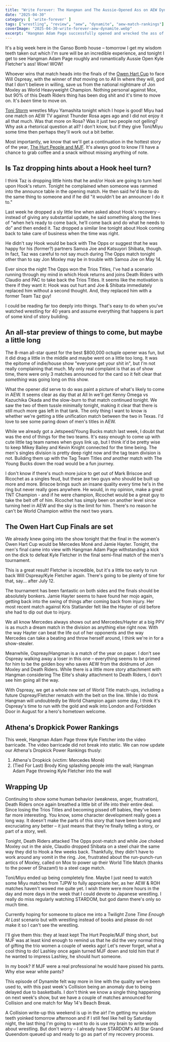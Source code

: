 ```yaml
---
title: "Write Forever: The Hangman and The Aussie-Opened Ass on AEW Dynamite for April 30"
date: "2025-04-30"
category: [ 'write-forever' ]
tags: ["wrestling", "review", "aew", "dynamite", "aew-match-rankings"]
coverImage: "2025-04-30-write-forever-aew-dynamite.webp"
excerpt: "Hangman Adam Page successfully opened and wrecked the ass of Kyle Fletcher on AEW Dynamite, earning him an Owen Hart Cup Finals match against Will Ospreay at Double or Nothing."
---
```


It's a big week here in the Ganso Bomb house – tomorrow I get my wisdom teeth taken out which I'm sure will be an incredible experience, and tonight I get to see Hangman Adam Page roughly and romantically Aussie Open Kyle Fletcher's ass! Wow! WOW!

Whoever wins that match heads into the finals of the [Owen Hart Cup](/posts/2025-04-06-write-forever-aew-dynasty) to face Will Ospreay, with the winner of _that_ moving on to All In where they will, god that I don't believe in willing, save us from the national nightmare of Jon Moxley as World Heavyweight Champion. Nothing personal against Mox, but 90% of this Death Riders thing has been dog shit and it's time to move on. It's _been_ time to move on.

[Toni Storm](/posts/2025-03-09-write-forever-aew-revolution) wrestles Miyu Yamashita tonight which I hope is good! Miyu had one match on AEW TV against Thunder Rosa ages ago and I did not enjoy it all that much. Was that more on Rosa? Was it just two people not gelling? Why ask a rhetorical question at all? I don't know, but if they give Toni/Miyu some time then perhaps they'll work out a bit better.

Most importantly, we know that we'll get a continuation in the hottest story of the year, [The Hurt People and MJF](/posts/2025-04-16-write-forever-aew-dynamite). It's always good to know I'll have a chance to grab coffee and a snack without missing anything of note.

## Is Taz dropping hints about a Hook heel turn?

I think Taz is dropping little hints that he and/or Hook are going to turn heel upon Hook's return. Tonight he complained when someone was rammed into the announce table in the opening match. He then said he'd like to do the same thing to someone and if he did "it wouldn't be an announcer I do it to."

Last week he dropped a sly little line when asked about Hook's recovery – instead of giving any substantial update, he said something along the lines of “when he’s ready to come back, he’ll come back and do what he needs to do” and then ended it. Taz dropped a similar line tonight about Hook coming back to take care of business when the time was right.

He didn't say Hook would be back with The Opps or suggest that he was happy for his (former?) partners Samoa Joe and Katsuyori Shibata, though. In fact, Taz was careful to not say much during The Opps match tonight other than to say Jon Moxley may be in trouble with Samoa Joe on May 14.

Ever since the night The Opps won the Trios Titles, I've had a scenario running through my mind in which Hook returns and joins Death Riders with Claudio and PAC to take back the Trios Titles. It seems like the motivation is there if they want it: Hook was out hurt and Joe & Shibata immediately replaced him without a second thought. And, they replaced him with a former Team Taz guy!

I could be reading far too deeply into things. That's easy to do when you've watched wrestling for 40 years and assume everything that happens is part of some kind of story building.

## An all-star preview of things to come, but maybe a little long

The 8-man all-star quest for the best $800,000 octuple opener was fun, but it did drag a little in the middle and maybe went on a little too long. It was the epitome of indie/house show "everyone get your shit in", but I'm not really complaining that much. My only real complaint is that as of show time, there were only 3 matches announced for the card so it felt clear that _something_ was going long on this show.

What the opener _did_ serve to do was paint a picture of what's likely to come in AEW. It seems clear as day that at All In we'll get Kenny Omega vs Kazuchika Okada and the slow-burn to that match continued tonight. We saw the two of them tussle minimally tonight, making it clear that there is still much more gas left in that tank. The only thing I want to know is whether we're getting a title unification match between the two in Texas. I'd love to see some paring down of men's titles in AEW.

While we already got a Jetspeed/Young Bucks match last week, I doubt that was the end of things for the two teams. It's easy enough to come up with cute little tag team names when guys link up, but I think it'd be pretty wise to keep Mikey Bailey and Kevin Knight connected for the time being. The men's singles division is pretty deep right now and the tag team division is not. Building them up with the Tag Team Titles _and_ another match with The Young Bucks down the road would be a fun journey.

I don't know if there's much more juice to get out of Mark Briscoe and Ricochet as a singles feud, but these are two guys who should be built up more and more. Briscoe brings such an insane quality every time he's in the ring but never really goes anywhere. He would, in my opinion, make a great TNT Champion - and if he were champion, Ricochet would be a great guy to take the belt off of him. Ricochet has simply been on another level since turning heel in AEW and the sky is the limit for him. There's no reason he can't be World Champion within the next two years.

## The Owen Hart Cup Finals are set

We already knew going into the show tonight that the final in the women's Owen Hart Cup would be Mercedes Moné and Jamie Hayter. Tonight, the men's final came into view with Hangman Adam Page withstanding a kick on the dick to defeat Kyle Fletcher in the final semi-final match of the men's tournament.

This is a great result! Fletcher is incredible, but it's a little too early to run back Will Ospreay/Kyle Fletcher again. There's going to be plenty of time for that, say... after July 12.

The tournament has been fantastic on both sides and the finals should be absolutely bonkers. Jamie Hayter seems to have found her mojo again, getting back into the swing of things after coming back from injury. Her most recent match against Kris Statlander felt like the Hayter of old before she had to dip out due to injury.

We all know Mercedes always shows out and Mercedes/Hayter at a big PPV is as much a dream match in the division as anything else right now. With the way Hayter can beat the life out of her opponents and the way Mercedes can take a beating and throw herself around, I think we're in for a show-stealer.

Meanwhile, Ospreay/Hangman is a match of the year on paper. I don't see Ospreay walking away a loser in this one – everything seems to be primed for him to be the golden boy who saves AEW from the doldrums of Jon Moxley and Death Riders. While there is a little more story attachment with Hangman considering The Elite's shaky attachment to Death Riders, I don't see him going all the way.

With Ospreay, we get a whole new set of World Title match-ups, including a future Ospreay/Fletcher rematch with the belt on the line. While I do think Hangman will undoubtedly be World Champion again some day, I think it's Ospreay's time to run with the gold and walk into London and Forbidden Door in August for a hero's hometown welcome.

## Athena's Dropkick Power Rankings

This week, Hangman Adam Page threw Kyle Fletcher into the video barricade. The video barricade did not break into static. We can now update our Athena's Dropkick Power Rankings thusly:

1. Athena's Dropkick (victim: Mercedes Moné)
2. (Tied For Last) Brody King splashing people into the wall; Hangman Adam Page throwing Kyle Fletcher into the wall

## Wrapping Up

Continuing to show some human behavior (weakness, anger, frustration), Death Riders once again breathed a little bit of life into their entire deal. Since losing the Trios Titles and becoming pissed off babies, they've been far more interesting. You know, some character development really goes a long way. It doesn't make the parts of this story that have been boring and excruciating any better – it just means that they're finally telling a story, or part of a story, well.

Tonight, Death Riders attacked The Opps post-match and while Joe choked Moxley out in the aisle, Claudio dropped Shibata on a steel chair the same way they did to Hook a few weeks back. Thankfully, they didn't have to work around any vomit in the ring. Joe, frustrated about the run-punch-run antics of Moxley, called on Mox to power up their World Title Match (thanks to the power of Shazam!) to a steel cage match.

Toni/Miyu ended up being completely fine. Maybe I just need to watch some Miyu matches from TJPW to fully appreciate her, as her AEW & ROH matches haven't wowed me quite yet. I wish there were more hours in the day and more days in the week that I could devote to Japanese wrestling. I really do miss regularly watching STARDOM, but god damn there's only so much time.

Currently hoping for someone to place me into a Twilight Zone _Time Enough At Last_ scenario but with wrestling instead of books and please do not make it so I can't see the wrestling.

I'll give them this: they at least kept The Hurt People/MJF thing short, but MJF was at least kind enough to remind us that he did the very normal thing of gifting the trio women a couple of weeks ago! Let's never forget, what a cool thing to do! Lashley once again turned MJF down and told him that if he wanted to impress Lashley, he should hurt someone.

In my book? If MJF were a real professional he would have pissed his pants. Why else wear white pants?

This episode of Dynamite felt way more in line with the quality we've been used to, with this past week's Collision being an anomaly due to being delayed due to basketballs. I don't think we know a single thing happening on next week's show, but we have a couple of matches announced for Collision and one match for May 14's Beach Break.

A Collision write-up this weekend is up in the air! I'm getting my wisdom teeth yoinked tomorrow afternoon and if I still feel like hell by Saturday night, the last thing I'm going to want to do is use my brain to write words about wrestling. But don't worry – I already have STARDOM's All Star Grand Queendom queued up and ready to go as part of my recovery process.